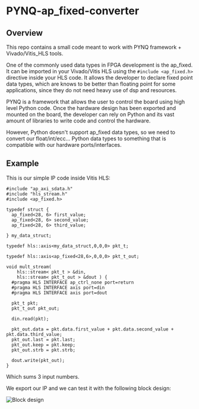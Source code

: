 # PYNQ-ap_fixed-converter

## Overview
This repo contains a small code meant to work with PYNQ framework + Vivado/Vitis_HLS tools. 

One of the commonly used data types in FPGA development is the ap_fixed. It can be imported in your Vivado/Vitis HLS using the ```#include <ap_fixed.h>``` directive inside your HLS code. It allows the developer to declare fixed point data types, which are knows to be better than floating point for some applications, since they do not need heavy use of dsp and resources.

PYNQ is a framework that allows the user to control the board using high level Python code. Once the hardware design has been exported and mounted on the board, the developer can rely on Python and its vast amount of libraries to write code and control the hardware. 

However, Python doesn't support ap_fixed data types, so we need to convert our float/int/ecc... Python data types to something that is compatible with our hardware ports/interfaces. 


## Example

This is our simple IP code inside Vitis HLS:


    #include "ap_axi_sdata.h"
    #include "hls_stream.h"
    #include <ap_fixed.h>

    typedef struct {
      ap_fixed<28, 6> first_value;
      ap_fixed<28, 6> second_value;
      ap_fixed<28, 6> third_value;

    } my_data_struct;

    typedef hls::axis<my_data_struct,0,0,0> pkt_t;

    typedef hls::axis<ap_fixed<28,6>,0,0,0> pkt_t_out;

    void mult_stream(
        hls::stream< pkt_t > &din,
        hls::stream< pkt_t_out > &dout ) {
      #pragma HLS INTERFACE ap_ctrl_none port=return
      #pragma HLS INTERFACE axis port=din
      #pragma HLS INTERFACE axis port=dout

      pkt_t pkt;
      pkt_t_out pkt_out;

      din.read(pkt);

      pkt_out.data = pkt.data.first_value + pkt.data.second_value + pkt.data.third_value;
      pkt_out.last = pkt.last;
      pkt_out.keep = pkt.keep;
      pkt_out.strb = pkt.strb;

      dout.write(pkt_out);
    }
Which sums 3 input numbers. 

We export our IP and we can test it with the following block design: 

![Block design](https://imgur.com/a/tvQyW6o.png)
